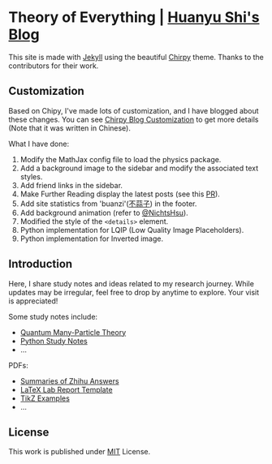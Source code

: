 # Theory of Everything | [Huanyu Shi's Blog](https://huanyushi.github.io/) 

This site is made with [Jekyll](https://jekyllrb.com/) using the beautiful [Chirpy](https://github.com/cotes2020/jekyll-theme-chirpy/) theme. Thanks to the contributors for their work.

## Customization
Based on Chipy, I've made lots of customization, and I have blogged about these changes. You can see [Chirpy Blog Customization](https://huanyushi.github.io/posts/Chirpy-Blog-Customization/) to get more details (Note that it was written in Chinese).

What I have done:
1. Modify the MathJax config file to load the physics package.
2. Add a background image to the sidebar and modify the associated text styles.
3. Add friend links in the sidebar.
4. Make Further Reading display the latest posts (see this [PR](https://github.com/cotes2020/jekyll-theme-chirpy/pull/1699)).
5. Add site statistics from 'buanzi'([不蒜子](https://busuanzi.ibruce.info/)) in the footer.
6. Add background animation (refer to [@NichtsHsu](https://nihil.cc/)).
7. Modified the style of the `<details>` element.
8. Python implementation for LQIP (Low Quality Image Placeholders).
9. Python implementation for Inverted image.

## Introduction
Here, I share study notes and ideas related to my research journey. While updates may be irregular, feel free to drop by anytime to explore. Your visit is appreciated!

Some study notes include:

- [Quantum Many-Particle Theory](https://huanyushi.github.io/categories/quantum-many-particle-theory/)
- [Python Study Notes](https://huanyushi.github.io/categories/python/)
- ...

PDFs:
- [Summaries of Zhihu Answers](https://huanyushi.github.io/posts/Mathematics-For-Zhihu/)
- [LaTeX Lab Report Template](https://huanyushi.github.io/posts/LabReport-Template/)
- [TikZ Examples](https://huanyushi.github.io/posts/Tikz-Example-Contour-Integration/)
- ...

## License

This work is published under [MIT](LICENSE) License.